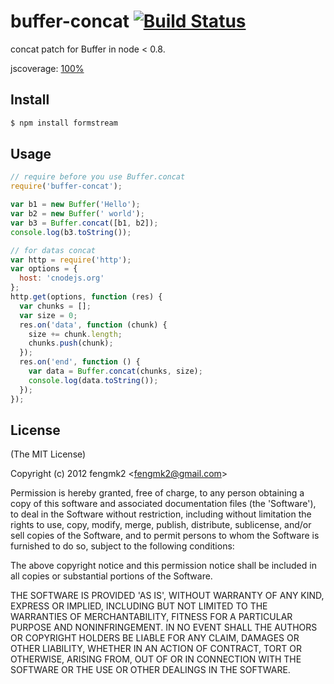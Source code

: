 buffer-concat [![Build Status](https://secure.travis-ci.org/fengmk2/buffer-concat.png)](http://travis-ci.org/fengmk2/buffer-concat)
=============

concat patch for Buffer in node &lt; 0.8.

jscoverage: [100%](http://fengmk2.github.com/coverage/buffer-concat.html)

## Install

```bash
$ npm install formstream
```

## Usage

```js
// require before you use Buffer.concat
require('buffer-concat');

var b1 = new Buffer('Hello');
var b2 = new Buffer(' world');
var b3 = Buffer.concat([b1, b2]);
console.log(b3.toString());

// for datas concat
var http = require('http');
var options = {
  host: 'cnodejs.org'
};
http.get(options, function (res) {
  var chunks = [];
  var size = 0;
  res.on('data', function (chunk) {
    size += chunk.length;
    chunks.push(chunk);
  });
  res.on('end', function () {
    var data = Buffer.concat(chunks, size);
    console.log(data.toString());
  });
});
```

## License 

(The MIT License)

Copyright (c) 2012 fengmk2 &lt;fengmk2@gmail.com&gt;

Permission is hereby granted, free of charge, to any person obtaining
a copy of this software and associated documentation files (the
'Software'), to deal in the Software without restriction, including
without limitation the rights to use, copy, modify, merge, publish,
distribute, sublicense, and/or sell copies of the Software, and to
permit persons to whom the Software is furnished to do so, subject to
the following conditions:

The above copyright notice and this permission notice shall be
included in all copies or substantial portions of the Software.

THE SOFTWARE IS PROVIDED 'AS IS', WITHOUT WARRANTY OF ANY KIND,
EXPRESS OR IMPLIED, INCLUDING BUT NOT LIMITED TO THE WARRANTIES OF
MERCHANTABILITY, FITNESS FOR A PARTICULAR PURPOSE AND NONINFRINGEMENT.
IN NO EVENT SHALL THE AUTHORS OR COPYRIGHT HOLDERS BE LIABLE FOR ANY
CLAIM, DAMAGES OR OTHER LIABILITY, WHETHER IN AN ACTION OF CONTRACT,
TORT OR OTHERWISE, ARISING FROM, OUT OF OR IN CONNECTION WITH THE
SOFTWARE OR THE USE OR OTHER DEALINGS IN THE SOFTWARE.